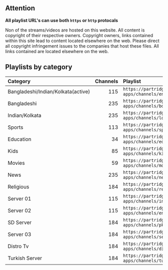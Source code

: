 ## Attention

**All playlist URL's can use both `https` or `http` protocals**

Non of the streams/videos are hosted on this website. All content is copyright of their respective owners. Copyright owners, links contained within this site lead to content located elsewhere on the web. Please direct all copyright infringement issues to the companies that host these files. All links contained are located elsewhere on the web.

## Playlists by category

<table>
	<thead>
		<tr><th align="left">Category</th><th align="right">Channels</th><th align="left">Playlist</th></tr>
	</thead>
	<tbody>
		<tr><td align="left">Bangladeshi/Indian/Kolkata(active)</td><td align="right">115</td><td align="left"><code>https://partridgelab.github.io/iptv-apps/channels/entertainment.m3u</code></td></tr>
		<tr><td align="left">Bangladeshi</td><td align="right">235</td><td align="left"><code>https://partridgelab.github.io/iptv-apps/channels/bd.m3u</code></td></tr>
		<tr><td align="left">Indian/Kolkata</td><td align="right">235</td><td align="left"><code>https://partridgelab.github.io/iptv-apps/channels/local.m3u</code></td></tr>
		<tr><td align="left">Sports</td><td align="right">113</td><td align="left"><code>https://partridgelab.github.io/iptv-apps/channels/sport.m3u</code></td></tr>
		<tr><td align="left">Education</td><td align="right">34</td><td align="left"><code>https://partridgelab.github.io/iptv-apps/channels/education.m3u</code></td></tr>
		<tr><td align="left">Kids</td><td align="right">85</td><td align="left"><code>https://partridgelab.github.io/iptv-apps/channels/kids.m3u</code></td></tr>
		<tr><td align="left">Movies</td><td align="right">59</td><td align="left"><code>https://partridgelab.github.io/iptv-apps/channels/movies.m3u</code></td></tr>
		<tr><td align="left">News</td><td align="right">235</td><td align="left"><code>https://partridgelab.github.io/iptv-apps/channels/news.m3u</code></td></tr>
		<tr><td align="left">Religious</td><td align="right">184</td><td align="left"><code>https://partridgelab.github.io/iptv-apps/channels/religious.m3u</code></td></tr>
		<tr><td align="left">Server 01</td><td align="right">115</td><td align="left"><code>https://partridgelab.github.io/iptv-apps/channels/in.m3u</code></td></tr>
		<tr><td align="left">Server 02</td><td align="right">115</td><td align="left"><code>https://partridgelab.github.io/iptv-apps/channels/entertainment.m3u</code></td></tr>
		<tr><td align="left">SD Server</td><td align="right">184</td><td align="left"><code>https://partridgelab.github.io/iptv-apps/channels/pk.m3u</code></td></tr>
		<tr><td align="left">Server 03</td><td align="right">184</td><td align="left"><code>https://partridgelab.github.io/iptv-apps/channels/server3.m3u</code></td></tr>
		<tr><td align="left">Distro Tv</td><td align="right">184</td><td align="left"><code>https://partridgelab.github.io/iptv-apps/channels/distrotv.m3u</code></td></tr>
		<tr><td align="left">Turkish Server</td><td align="right">184</td><td align="left"><code>https://partridgelab.github.io/iptv-apps/channels/turkish-server.m3u</code></td></tr>
	</tbody>
</table>
